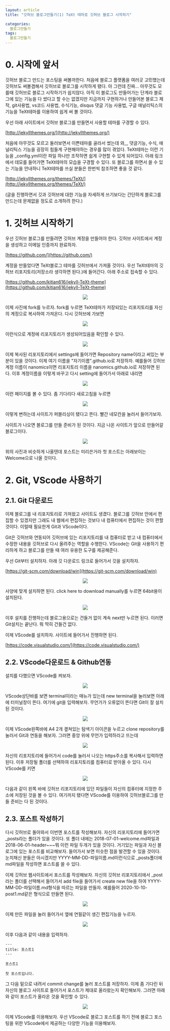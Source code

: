 ```yaml
---
layout: article
title: "깃허브 블로그만들기(1) TeXt 테마로 깃허브 블로그 시작하기"

categories:
  블로그만들기
tags:
  블로그만들기
---
```


# 0. 시작에 앞서

깃허브 블로그 만드는 포스팅을 써볼까한다. 처음에 블로그 플랫폼을 여러곳 고민했는데 깃허브도 써볼겸해서 깃허브로 블로그를 시작하게 됐다. 아 그런데 진짜... 아무것도 모를때 깃허브로 블로그 시작하기가 쉽지않다. 아직 이 블로그도 만들어가는 단계라 블로그에 있는 기능을 다 썼다고 할 수는 없겠지만 지금까지 구현하거나 만들어본 블로그 제작, git사용법, vs코드 사용법, 수식기능, disqus 댓글 기능 사용법, 구글 애널리틱스의 기능을 TeXt테마를 이용하여 쉽게 써 볼 것이다. 

우선 아래 사이트에서 깃허브 블로그를 만들면서 사용할 테마를 구경할 수 있다. 

[http://jekyllthemes.org/](http://jekyllthemes.org/)

처음에 아무것도 모르고 둘러보면서 이쁜테마를 골라서 썼는데 와,,, 댓글기능, 수식, 애널리틱스 기능을 굉장히 힘들게 구현해야하는 경우를 많이 겪었다. TeXt테마는 이런 기능을 _config.yml이란 파일 하나만 조작하면 쉽게 구현할 수 있게 되어있다.  아래 링크에서 데모를 들어가면 TeXt테마의 모습을 구경할 수 있다. 또 블로그를 하면서 쓸 수 있는 기능을 안내하니 TeXt테마를 쓰실 분들은 한번씩 참조하면 좋을 것 같다. 

[http://jekyllthemes.org/themes/TeXt/](http://jekyllthemes.org/themes/TeXt/)

(글을 진행하면서 깃과 깃허브에 대한 기능을 자세하게 쓰기보다는 간단하게 블로그를 만드는데 문제없을 정도로 소개하려 한다.)

# 1. 깃허브 시작하기

우선 깃허브 블로그를 만들려면 깃허브 계정을 만들어야 한다. 깃허브 사이트에서 계정을 생성하고 이메일 인증까지 완료하자.

[https://github.com/](https://github.com/)

계정을 만들었다면 TeXt블로그 테마를 깃허브에서 가져올 것이다. 우선 TeXt테마의 깃허브 리포지토리(저장소라 생각하면 된다.)에 들어간다. 아래 주소로 접속할 수 있다.

[https://github.com/kitian616/jekyll-TeXt-theme](https://github.com/kitian616/jekyll-TeXt-theme)

<center><img src="/image/20-11-04/fork.png"></center>

이제 사진에 fork를 누르자. fork를 누르면 TeXt테마가 저장되있는 리포지토리를 자신의 계정으로 복사하여 가져온다. 다시 깃허브에 가보면

<center><img src="/image/20-11-04/repository_check.png"></center>

이런식으로 계정에 리포지토리가 생성되어있음을 확인할 수 있다. 

<center><img src="/image/20-11-04/setting.png"></center>

이제 복사된 리포지토리에서 settings에 들어가면 Repository name이라고 써있는 부분이 있을 것이다. 이제 여기 이름을 "자기이름".github.io로 저장하자. 예를들어 깃허브 계정 이름이 nanomics이면 리포지토리 이름을 nanomics.github.io로 저장하면 된다. 이후 계정이름을 이렇게 바꾸고 다시 setting에 들어가서 아래로 내리면

<center><img src="/image/20-11-04/publish_ready.png"></center>

이런 페이지를 볼 수 있다. 좀 기다리다 새로고침을 누르면 

<center><img src="/image/20-11-04/publish.png"></center>

이렇게 변하는데 사이트가 퍼블리싱이 됐다고 뜬다. 빨간 네모칸을 눌러서 들어가보자.

사이트가 나오면 블로그를 만들 준비가 된 것이다. 지금 나온 사이트가 앞으로 만들어갈 블로그이다. 

<center><img src="/image/20-11-04/blog_main.png"></center>

위의 사진과 비슷하게 나올텐데 포스트는 미리쓴거라 첫 포스트는 아래보이는 Welcome으로 나올 것이다. 

# 2. Git, VScode 사용하기

## 2.1. Git 다운로드

이제 블로그를 내 리포지토리로 가져왔고 사이트도 생겼다. 블로그를 깃허브 안에서 편집할 수 있겠지만 그래도 내 웹에서 편집하는 것보다 내 컴퓨터에서 편집하는 것이 편할 것이다. 이럴때 필요한게 Git과 VScode이다. 

Git은 깃허브와 연동되어 깃허브에 있는 리포지토리를 내 컴퓨터로 받고 내 컴퓨터에서 수정한 내용을 깃허브로 다시 올려주는 역할을 수행한다. VScode는 Git을 사용하기 편리하게 하고 블로그를 만들 때 여러 유용한 도구를 제공해준다. 

우선 Git부터 설치하자. 아래 깃 다운로드 링크로 들어가서 깃을 설치하자.

[https://git-scm.com/download/win](https://git-scm.com/download/win)

<center><img src="/image/20-11-04/git_download.png"></center>

사양에 맞게 설치하면 된다. click here to download manually를 누르면 64bit용이 설치된다. 

<center><img src="/image/20-11-04/git.png"></center>

이후 설치를 진행하는데 블로그용으로는 건들거 없이 계속 next만 누르면 된다. 이러면 Git설치는 끝난다. 뭐 딱히 건들건 없다. 

이제 VScode를 설치하자. 사이트에 들어가서 진행하면 된다.

[https://code.visualstudio.com/](https://code.visualstudio.com/)

## 2.2. VScode다운로드 & Github연동

설치를 다했으면 VScode를 켜보자.

<center><img src="/image/20-11-04/vscode_terminal.png"></center>

VScode상단바를 보면 terminal이라는 매뉴가 있는데 new terminal을 눌러보면 아래에 터미널창이 뜬다. 여기에 git을 입력해보자. 무언가가 오류없이 뜬다면 Git이 잘 설치된 것이다. 

<center><img src="/image/20-11-04/vscode_git.png"></center>

이제 VScode왼쪽바에 A4 2개 곂쳐있는 탐색기 아이콘을 누르고 clone repository를 눌러서 Git과 연동을 해보자. 그러면 중앙 위에 무언가 입력하라고 뜨는데 

<center><img src="/image/20-11-04/git_clone.png"></center>

자신의 리포지토리에 들어가서 code를 눌러서 나오는 https주소를 복사해서 입력하면 된다. 이후 저장될 폴더를 선택하여 리포지토리를 컴퓨터로 받아올 수 있다. 다시 VScode를 키면

<center><img src="/image/20-11-04/vscode_after_clone.png"></center>

다음과 같이 왼쪽 바에 깃허브 리포지토리에 있던 파일들이 자신의 컴퓨터에 지정한 주소에 저장된 것을 볼 수 있다. 여기까지 됐다면 VScode를 이용하여 깃허브블로그를 만들 준비는 다 된 것이다.

## 2.3. 포스트 작성하기

다시 깃허브로 돌아와서 이번엔 포스트를 작성해보자. 자신의 리포지토리에 들어가면 _posts라는 폴더가 있을 것이다. 또 폴더 내에는 2018-07-01-welcome.md파일과 2018-06-01-header~~~뭐 이런 파일 두개가 있을 것이다. 거기있는 파일과 자신 블로그에 있는 포스트를 비교해보자. 들어가서 보면 미슷한 점을 발견할 수 있을 것이다. 눈치채신 분들은 아시겠지만 YYYY-MM-DD-파일이름.md이런식으로 _posts폴더에 md파일을 작성하면 포스트를 쓸 수 있다.

이제 깃허브 웹사이트에서 포스트를 작성해보자. 자신의 깃허브 리포지토리에서 _post라는 폴더를 선택해서 들어가서 add file을 들어가서 create new file을 하여 YYYY-MM-DD-파일이름.md형식을 따르는 파일을 만들자. 예를들어 2020-10-10-post1.md같은 형식으로 만들면 된다.

<center><img src="/image/20-11-04/github_post.png"></center>

이제 만든 파일을 눌러 들어가서 옆에 연필같이 생긴 편집기능을 누르자.

<center><img src="/image/20-11-04/github_adit.png"></center>

이후 다음과 같이 내용을 입력하자.

```
---
title: 포스트1
---

포스트1

첫 포스트입니다.
```

그 다음 밑으로 내려서 commit change를 눌러 포스트를 저장하자. 이제 좀 기다린 뒤 자신의 블로그 사이트로 들어가서 포스트가 제대로 올라왔는지 확인해보자. 그러면 아래와 같이 포스트가 올라온 것을 확인할 수 있다. 

<center><img src="/image/20-11-04/first_post.png"></center>

이제 VScode를 이용해보자. 우선 VScode로 블로그 포스트를 하기 전에 블로그 포스팅을 위한 VScode에서 제공하는 다양한 기능을 이용해보자. 